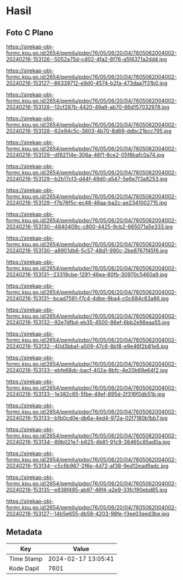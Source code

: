 # Hasil

## Foto C Plano

https://sirekap-obj-formc.kpu.go.id/2654/pemilu/pdpr/76/05/06/20/04/7605062004002-20240216-153126--5052a75d-c402-4fa2-8f76-a5f4371a2dd4.jpg

https://sirekap-obj-formc.kpu.go.id/2654/pemilu/pdpr/76/05/06/20/04/7605062004002-20240216-153127--86339712-e9d0-4574-b2fa-473daa7f31b0.jpg

https://sirekap-obj-formc.kpu.go.id/2654/pemilu/pdpr/76/05/06/20/04/7605062004002-20240216-153128--12cf287b-4420-49a9-ab70-66d157032978.jpg

https://sirekap-obj-formc.kpu.go.id/2654/pemilu/pdpr/76/05/06/20/04/7605062004002-20240216-153128--62e94c5c-3603-4b70-8d69-ddbc21bcc795.jpg

https://sirekap-obj-formc.kpu.go.id/2654/pemilu/pdpr/76/05/06/20/04/7605062004002-20240216-153129--df82114e-306a-46f1-8ce2-05f8bafc0a74.jpg

https://sirekap-obj-formc.kpu.go.id/2654/pemilu/pdpr/76/05/06/20/04/7605062004002-20240216-153129--b2b17cf3-d44f-49d0-a547-5e6e7f3a8253.jpg

https://sirekap-obj-formc.kpu.go.id/2654/pemilu/pdpr/76/05/06/20/04/7605062004002-20240216-153129--f7b76f5c-ec48-46aa-ba2c-ae2341002715.jpg

https://sirekap-obj-formc.kpu.go.id/2654/pemilu/pdpr/76/05/06/20/04/7605062004002-20240216-153130--4840409c-c800-4425-9cb2-665071a5e333.jpg

https://sirekap-obj-formc.kpu.go.id/2654/pemilu/pdpr/76/05/06/20/04/7605062004002-20240216-153130--a8901db6-5c57-48d1-990c-2be8767f45f6.jpg

https://sirekap-obj-formc.kpu.go.id/2654/pemilu/pdpr/76/05/06/20/04/7605062004002-20240216-153131--23319cbe-1291-46ea-80fb-30970c5460a9.jpg

https://sirekap-obj-formc.kpu.go.id/2654/pemilu/pdpr/76/05/06/20/04/7605062004002-20240216-153131--bcad7591-f7c4-4dbe-9ba4-c0c684c63a86.jpg

https://sirekap-obj-formc.kpu.go.id/2654/pemilu/pdpr/76/05/06/20/04/7605062004002-20240216-153132--92e7dfbd-eb35-4500-86ef-6bb2e98eaa55.jpg

https://sirekap-obj-formc.kpu.go.id/2654/pemilu/pdpr/76/05/06/20/04/7605062004002-20240216-153132--40d3bba1-a509-47c6-8b18-e9e46f2b81e8.jpg

https://sirekap-obj-formc.kpu.go.id/2654/pemilu/pdpr/76/05/06/20/04/7605062004002-20240216-153133--ebfe68dc-bacf-402a-8bfc-4e20b69e64f2.jpg

https://sirekap-obj-formc.kpu.go.id/2654/pemilu/pdpr/76/05/06/20/04/7605062004002-20240216-153133--1e382c65-5fbe-49ef-895d-2f316f0db51b.jpg

https://sirekap-obj-formc.kpu.go.id/2654/pemilu/pdpr/76/05/06/20/04/7605062004002-20240216-153133--b1b0cd0e-db6a-4ed4-972a-02f7180b1bb7.jpg

https://sirekap-obj-formc.kpu.go.id/2654/pemilu/pdpr/76/05/06/20/04/7605062004002-20240216-153134--89b021e7-b625-4b81-91c9-38465c85ad0a.jpg

https://sirekap-obj-formc.kpu.go.id/2654/pemilu/pdpr/76/05/06/20/04/7605062004002-20240216-153134--c5c6b987-2f6e-4d72-af38-9ed12ead9adc.jpg

https://sirekap-obj-formc.kpu.go.id/2654/pemilu/pdpr/76/05/06/20/04/7605062004002-20240216-153135--e838f495-ab97-46f4-a2e9-33fc190ebd85.jpg

https://sirekap-obj-formc.kpu.go.id/2654/pemilu/pdpr/76/05/06/20/04/7605062004002-20240216-153127--14b5e655-db58-4203-98fe-f3ee03eed3be.jpg


## Metadata

| Key        | Value               |
| ---------- | ------------------- |
| Time Stamp | 2024-02-17 13:05:41 |
| Kode Dapil | 7601                |



